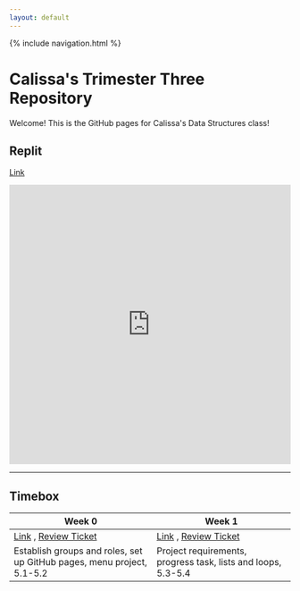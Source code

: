 ```yaml
---
layout: default
---
```


{% include navigation.html %}

# Calissa's Trimester Three Repository

Welcome! This is the GitHub pages for Calissa's Data Structures class!

## Replit
[Link](https://replit.com/@CalissaTyrrell/CalissaTri3Repo#.replit)

<iframe frameborder="0" width="100%" height="500px" src="https://replit.com/@CalissaTyrrell/CalissaTri3Repo?lite=true"  >

</iframe>

***

## Timebox

| Week 0 | Week 1 |
| ---- | ----- |
| [Link](https://calissat.github.io/CalissaTri3Repo/week0)  ,  [Review Ticket](https://github.com/CalissaT/CalissaTri3Repo/issues/1)| [Link](https://calissat.github.io/CalissaTri3Repo/week1)  ,   [Review Ticket](https://github.com/CalissaT/CalissaTri3Repo/issues/2) |
| Establish groups and roles, set up GitHub pages, menu project, 5.1-5.2| Project requirements, progress task, lists and loops, 5.3-5.4 |
